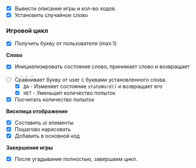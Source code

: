 - [x] Вывести описание игры и кол-во ходов.
- [x] Установить случайное слово

### Игровой цикл
- [x] Получить букву от пользователя (max:1)

**Слово**
- [x] Инициализировать состояние слово, принимает слово и возвращает `_ _ _ _`
- [ ] Сравнивает букву от user с буквами установленного слова.
    - [x] `ДА` - Изменяет состояние `stateWord()` и возвращает его
    - [x] `НЕТ` - Уменьшит количество попыток
- [x] Посчитать количество попыток

**Виселица отображение**
- [x] Составить ui элементы
- [x] Пошагово нарисовать
- [x] Добавить в основной код

**Завершение игры**
- [x] После угадывание полностью, завершаем цикл. 
